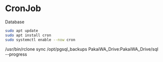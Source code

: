 # CronJob

Database


```sh
sudo apt update
sudo apt install cron
sudo systemctl enable --now cron

```

/usr/bin/rclone sync /opt/pgsql_backups PakaiWA_Drive:PakaiWA_Drive/sql --progress